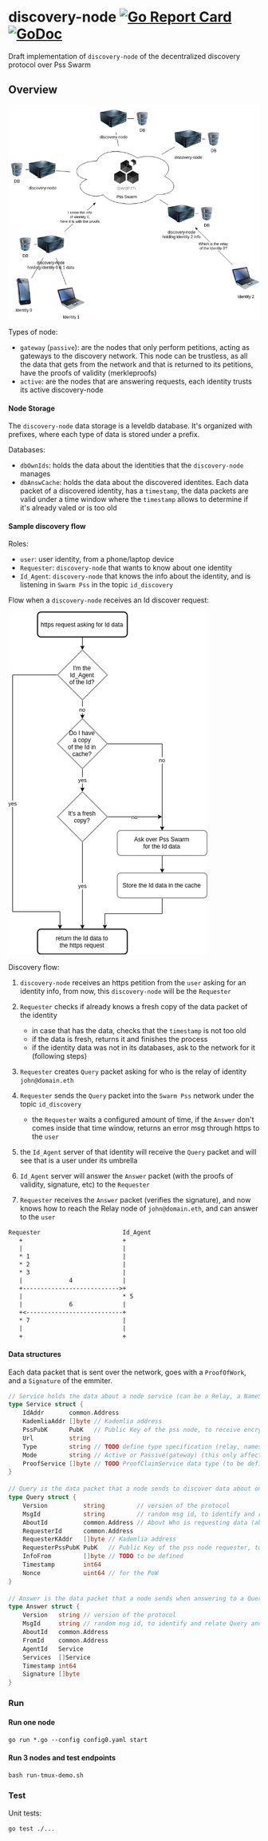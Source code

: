 # discovery-node [![Go Report Card](https://goreportcard.com/badge/github.com/iden3/discovery-node)](https://goreportcard.com/report/github.com/iden3/discovery-node) [![GoDoc](https://godoc.org/github.com/iden3/discovery-node?status.svg)](https://godoc.org/github.com/iden3/discovery-node)
Draft implementation of `discovery-node` of the decentralized discovery protocol over Pss Swarm


## Overview

![network00](https://raw.githubusercontent.com/iden3/discovery-node/master/docs/network00.png "network00")

Types of node:
- `gateway` (`passive`): are the nodes that only perform petitions, acting as gateways to the discovery network. This node can be trustless, as all the data that gets from the network and that is returned to its petitions, have the proofs of validity (merkleproofs)
- `active`: are the nodes that are answering requests, each identity trusts its active discovery-node


#### Node Storage
The `discovery-node` data storage is a leveldb database. It's organized with prefixes, where each type of data is stored under a prefix.

Databases:
- `dbOwnIds`: holds the data about the identities that the `discovery-node` manages
- `dbAnswCache`: holds the data about the discovered identites. Each data packet of a discovered identity, has a `timestamp`, the data packets are valid under a time window where the `timestamp` allows to determine if it's already valed or is too old

#### Sample discovery flow
Roles:
- `user`: user identity, from a phone/laptop device
- `Requester`: `discovery-node` that wants to know about one identity
- `Id_Agent`: `discovery-node` that knows the info about the identity, and is listening in `Swarm Pss` in the topic `id_discovery`

Flow when a `discovery-node` receives an Id discover request:

![flow00](https://raw.githubusercontent.com/iden3/discovery-node/master/docs/flow00.png "flow00")

Discovery flow:

1. `discovery-node` receives an https petition from the `user` asking for an identity info, from now, this `discovery-node` will be the `Requester`

2. `Requester` checks if already knows a fresh copy of the data packet of the identity
	- in case that has the data, checks that the `timestamp` is not too old
	- if the data is fresh, returns it and finishes the process
	- if the identity data was not in its databases, ask to the network for it (following steps)

3. `Requester` creates `Query` packet asking for who is the relay of identity `john@domain.eth`

4. `Requester` sends the `Query` packet into the `Swarm Pss` network under the topic `id_discovery`
	- the `Requester` waits a configured amount of time, if the `Answer` don't comes inside that time window, returns an error msg through https to the `user`

5. the `Id_Agent` server of that identity will receive the `Query` packet and will see that is a user under its umbrella

6. `Id_Agent` server will answer the `Answer` packet (with the proofs of validity, signature, etc) to the `Requester`

7. `Requester` receives the `Answer` packet (verifies the signature), and now knows how to reach the Relay node of `john@domain.eth`, and can answer to the `user`

```
Requester                       Id_Agent
   +                            +
   |                            |
   * 1                          |
   * 2                          |
   * 3                          |
   |             4              |
   +--------------------------->+
   |                            * 5
   |             6              |
   +<---------------------------+
   * 7                          |
   |                            |
   +                            +

```


#### Data structures
Each data packet that is sent over the network, goes with a `ProofOfWork`, and a `Signature` of the emmiter.

```go
// Service holds the data about a node service (can be a Relay, a NameServer, a DiscoveryNode, etc)
type Service struct {
	IdAddr       common.Address
	KademliaAddr []byte // Kademlia address
	PssPubK      PubK   // Public Key of the pss node, to receive encrypted data packets
	Url          string
	Type         string // TODO define type specification (relay, nameserver, etc)
	Mode         string // Active or Passive(gateway) (this only affects to discovery-node's type)
	ProofService []byte // TODO ProofClaimService data type (to be defined)
}

// Query is the data packet that a node sends to discover data about one identity
type Query struct {
	Version          string         // version of the protocol
	MsgId            string         // random msg id, to identify and relate Query and Answer
	AboutId          common.Address // About Who is requesting data (about which identity address)
	RequesterId      common.Address
	RequesterKAddr   []byte // Kademlia address
	RequesterPssPubK PubK   // Public Key of the pss node requester, to receive encrypted data packets
	InfoFrom         []byte // TODO to be defined
	Timestamp        int64
	Nonce            uint64 // for the PoW
}

// Answer is the data packet that a node sends when answering to a Query data packet
type Answer struct {
	Version   string // version of the protocol
	MsgId     string // random msg id, to identify and relate Query and Answer
	AboutId   common.Address
	FromId    common.Address
	AgentId   Service
	Services  []Service
	Timestamp int64
	Signature []byte
}
```


### Run

#### Run one node
```
go run *.go --config config0.yaml start
```

#### Run 3 nodes and test endpoints
```
bash run-tmux-demo.sh
```

### Test
Unit tests:
```
go test ./...
```


